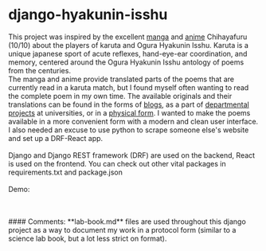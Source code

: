 # django-hyakunin-isshu


This project was inspired by the excellent [manga]() and [anime]() Chihayafuru (10/10) about the players of karuta and Ogura Hyakunin Isshu. Karuta is a unique japanese sport of acute reflexes, hand-eye-ear coordination, and memory, centered around the Ogura Hyakunin Isshu antology of poems from the []() centuries. 
<br>
The manga and anime provide translated parts of the poems that are currently read in a karuta match, but I found myself often wanting to read the complete poem in my own time. The available originals and their translations can be found in the forms of [blogs](), as a part of [departmental projects]() at universities, or in a [physical form](). I wanted to make the poems available in a more convenient form with a modern and clean user interface.
<br> 
I also needed an excuse to use python to scrape someone else's website and set up a DRF-React app.
<br>
<br>
Django and Django REST framework (DRF) are used on the backend, React is used on the frontend. You can check out other vital packages in requirements.txt and package.json
<br>
<br>
Demo: 

<br>
<br>
#### Comments:
**lab-book.md** files are used throughout this django project as a way to document my work in a protocol form (similar to a science lab book, but a lot less strict on format).